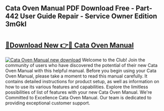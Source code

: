 ## Cata Oven Manual PDF Download Free - Part-442 User Guide Repair - Service Owner Edition 3mGkI

# <h2><a href="http://cf18747.oget.top/?id=Cata+Oven+Manual">🔗Download New 👉🔴 Cata Oven Manual</a></h2>

[![Cata Oven Manual new download](https://i.imgur.com/5g1atiW.png)](http://cf18747.oget.top/?id=Cata+Oven+Manual)
Welcome to the Club! Join the community of users who have discovered the potential of their new Cata Oven Manual with this helpful manual. Before you begin using your Cata Oven Manual, please take a moment to read this manual carefully. It contains detailed instructions for product setup, as well as information on how to use its various features and capabilities. Explore the limitless possibilities of list of features with your new Cata Oven Manual. We're Committed to Excellence Cata Oven Manual. Our team is dedicated to providing exceptional customer support.
